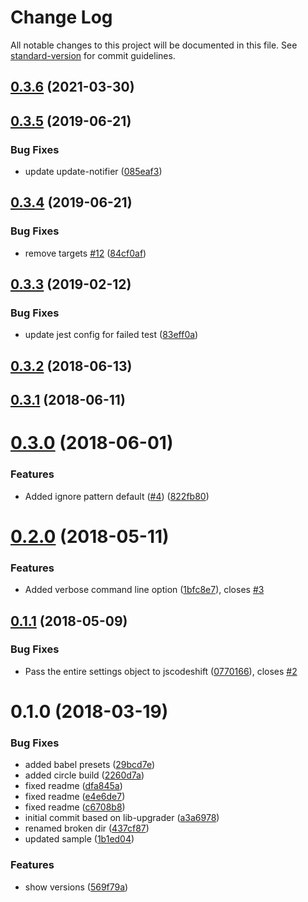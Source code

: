 # Change Log

All notable changes to this project will be documented in this file. See [standard-version](https://github.com/conventional-changelog/standard-version) for commit guidelines.

<a name="0.3.6"></a>
## [0.3.6](https://github.com/benmonro/pkg-upgrader/compare/v0.3.5...v0.3.6) (2021-03-30)



<a name="0.3.5"></a>
## [0.3.5](https://github.com/benmonro/pkg-upgrader/compare/v0.3.4...v0.3.5) (2019-06-21)


### Bug Fixes

* update update-notifier ([085eaf3](https://github.com/benmonro/pkg-upgrader/commit/085eaf3))



<a name="0.3.4"></a>
## [0.3.4](https://github.com/benmonro/pkg-upgrader/compare/v0.3.3...v0.3.4) (2019-06-21)


### Bug Fixes

* remove targets [#12](https://github.com/benmonro/pkg-upgrader/issues/12) ([84cf0af](https://github.com/benmonro/pkg-upgrader/commit/84cf0af))



<a name="0.3.3"></a>
## [0.3.3](https://github.com/benmonro/pkg-upgrader/compare/v0.3.2...v0.3.3) (2019-02-12)


### Bug Fixes

* update jest config for failed test ([83eff0a](https://github.com/benmonro/pkg-upgrader/commit/83eff0a))



<a name="0.3.2"></a>
## [0.3.2](https://github.com/benmonro/pkg-upgrader/compare/v0.3.1...v0.3.2) (2018-06-13)



<a name="0.3.1"></a>
## [0.3.1](https://github.com/benmonro/pkg-upgrader/compare/v0.3.0...v0.3.1) (2018-06-11)



<a name="0.3.0"></a>
# [0.3.0](https://github.com/benmonro/pkg-upgrader/compare/v0.2.0...v0.3.0) (2018-06-01)


### Features

* Added ignore pattern default ([#4](https://github.com/benmonro/pkg-upgrader/issues/4)) ([822fb80](https://github.com/benmonro/pkg-upgrader/commit/822fb80))



<a name="0.2.0"></a>
# [0.2.0](https://github.com/benmonro/pkg-upgrader/compare/v0.1.1...v0.2.0) (2018-05-11)


### Features

* Added verbose command line option ([1bfc8e7](https://github.com/benmonro/pkg-upgrader/commit/1bfc8e7)), closes [#3](https://github.com/benmonro/pkg-upgrader/issues/3)



<a name="0.1.1"></a>
## [0.1.1](https://github.com/benmonro/pkg-upgrader/compare/v0.1.0...v0.1.1) (2018-05-09)


### Bug Fixes

* Pass the entire settings object to jscodeshift ([0770166](https://github.com/benmonro/pkg-upgrader/commit/0770166)), closes [#2](https://github.com/benmonro/pkg-upgrader/issues/2)



<a name="0.1.0"></a>
# 0.1.0 (2018-03-19)


### Bug Fixes

* added babel presets ([29bcd7e](https://github.com/benmonro/pkg-upgrader/commit/29bcd7e))
* added circle build ([2260d7a](https://github.com/benmonro/pkg-upgrader/commit/2260d7a))
* fixed readme ([dfa845a](https://github.com/benmonro/pkg-upgrader/commit/dfa845a))
* fixed readme ([e4e6de7](https://github.com/benmonro/pkg-upgrader/commit/e4e6de7))
* fixed readme ([c6708b8](https://github.com/benmonro/pkg-upgrader/commit/c6708b8))
* initial commit based on lib-upgrader ([a3a6978](https://github.com/benmonro/pkg-upgrader/commit/a3a6978))
* renamed broken dir ([437cf87](https://github.com/benmonro/pkg-upgrader/commit/437cf87))
* updated sample ([1b1ed04](https://github.com/benmonro/pkg-upgrader/commit/1b1ed04))


### Features

* show versions ([569f79a](https://github.com/benmonro/pkg-upgrader/commit/569f79a))
